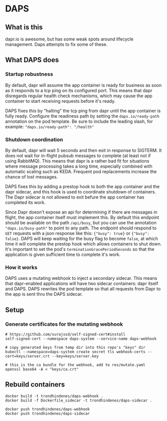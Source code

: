 # DAPS
## What is this
dapr.io is awesome, but has some weak spots around lifecycle management. Daps attempts to fix some of these.

## What DAPS does
### Startup robustness
By default, dapr will assume the app container is ready for business as soon as it responds to a tcp ping on its configured port.
This means that dapr disregards regular health check mechanisms, which may cause the app container to start receiving requests before it's ready.

DAPS fixes this by "halting" the tcp ping from dapr until the app container is fully ready.
Configure the readiness path by setting the `daps.io/ready-path` annotation on the pod template. 
Be sure to include the leading slash, for example: `"daps.io/ready-path": "/health"`


### Shutdown coordination
By default, dapr will wait 5 seconds and then exit in response to SIGTERM. 
It does not wait for in-flight pubsub messages to complete (at least not if using RabbitMQ). 
This means that dapr is a rather bad fit for situations where message processing takes a long time, 
especially combined with automatic scaling such as KEDA. Frequent pod replacements increase the chance of lost messages.

DAPS fixes this by adding a prestop hook to both the app container and the dapr sidecar, 
and this hook is used to coordinate shutdown of containers. The Dapr sidecar is not allowed to exit befure the app container has completed its work.

Since Dapr doesn't expose an api for determining if there are messages in flight, the app container itself must implement this.
By default this endpoint should be available on the path `/api/busy`, but you can use the annotation `"daps.io/busy-path"` to point to any path.
The endpoint should respond to `GET` requests with a json response like this: `{"busy": true}` or `{"busy": false}`. 
DAPS will keep waiting for the busy flag to become `false`, at which time it will complete the prestop hook which allows containers to shut down. 
It's important to set the pod's `terminationGracePeriodSeconds` so that the application is given sufficient time to complete it's work.


### How it works
DAPS uses a mutating webhook to inject a secondary sidecar. This means that dapr-enabled applications will have two sidecar containers: dapr itself and DAPS. 
DAPS rewrites the pod template so that all requests from Dapr to the app is sent thru the DAPS sidecar.


## Setup
### Generate certificates for the mutating webhook
```
# https://github.com/surajssd/self-signed-cert#install
self-signed-cert --namespace daps-system --service-name daps-webhook

# copy generated keys from temp dir into this repo's "keys" dir
kubectl --namespace=daps-system create secret tls webhook-certs --cert=keys/server.crt --key=keys/server.key

# this is the ca bundle for the webhook, add to res/mutate.yaml
openssl base64 -A < "keys/ca.crt"
```

## Rebuild containers
```
docker build -t trondhindenes/daps-webhook .
docker build -f Dockerfile_sidecar -t trondhindenes/daps-sidecar .

docker push trondhindenes/daps-webhook
docker push trondhindenes/daps-sidecar
```